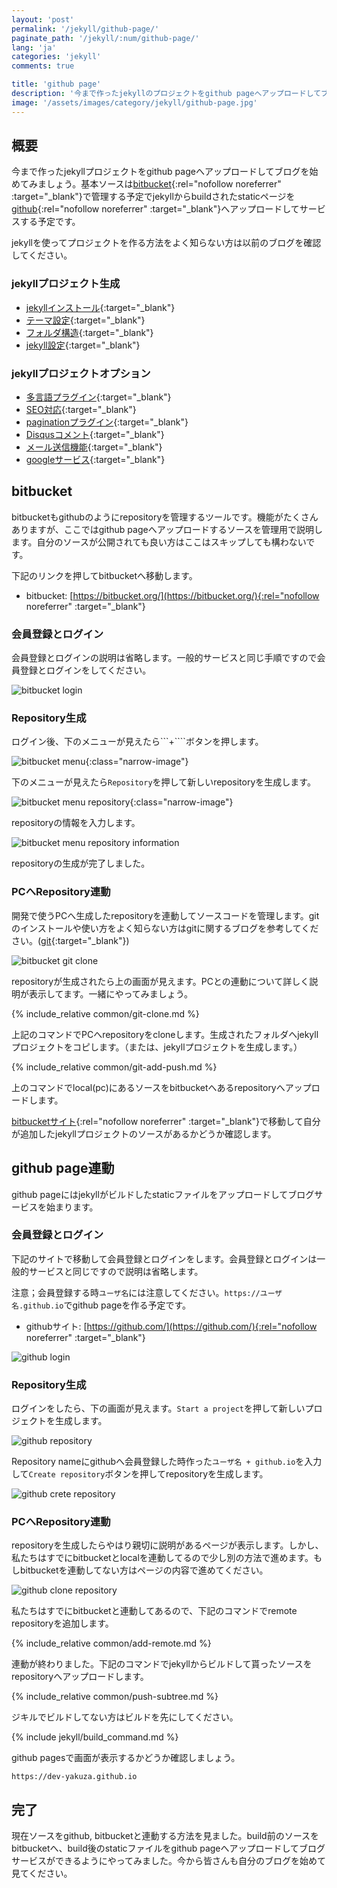 ```yaml
---
layout: 'post'
permalink: '/jekyll/github-page/'
paginate_path: '/jekyll/:num/github-page/'
lang: 'ja'
categories: 'jekyll'
comments: true

title: 'github page'
description: '今まで作ったjekyllのプロジェクトをgithub pageへアップロードしてブログサービスを始めてみましょう。'
image: '/assets/images/category/jekyll/github-page.jpg'
---
```


## 概要
今まで作ったjekyllプロジェクトをgithub pageへアップロードしてブログを始めてみましょう。基本ソースは[bitbucket](https://bitbucket.org/){:rel="nofollow noreferrer" :target="_blank"}で管理する予定でjekyllからbuildされたstaticページを[github](https://github.com/){:rel="nofollow noreferrer" :target="_blank"}へアップロードしてサービスする予定です。

jekyllを使ってプロジェクトを作る方法をよく知らない方は以前のブログを確認してください。

### jekyllプロジェクト生成
- [jekyllインストール]({{site.url}}/{{page.categories}}/installation/){:target="_blank"}
- [テーマ設定]({{site.url}}/{{page.categories}}/theme/){:target="_blank"}
- [フォルダ構造]({{site.url}}/{{page.categories}}/directory_structure/){:target="_blank"}
- [jekyll設定]({{site.url}}/{{page.categories}}/configuration/){:target="_blank"}

### jekyllプロジェクトオプション
- [多言語プラグイン]({{site.url}}/{{page.categories}}/multi-languages-plugin/){:target="_blank"}
- [SEO対応]({{site.url}}/{{page.categories}}/seo/){:target="_blank"}
- [paginationプラグイン]({{site.url}}/{{page.categories}}/pagination-plugin/){:target="_blank"}
- [Disqusコメント]({{site.url}}/{{page.categories}}/disqus/){:target="_blank"}
- [メール送信機能]({{site.url}}/{{page.categories}}/send-email/){:target="_blank"}
- [googleサービス]({{site.url}}/{{page.categories}}/google-service/){:target="_blank"}

## bitbucket
bitbucketもgithubのようにrepositoryを管理するツールです。機能がたくさんありますが、ここではgithub pageへアップロードするソースを管理用で説明します。自分のソースが公開されても良い方はここはスキップしても構わないです。

下記のリンクを押してbitbucketへ移動します。

- bitbucket: [https://bitbucket.org/](https://bitbucket.org/){:rel="nofollow noreferrer" :target="_blank"}

### 会員登録とログイン
会員登録とログインの説明は省略します。一般的サービスと同じ手順ですので会員登録とログインをしてください。

![bitbucket login](/assets/images/category/jekyll/github-page/bitbucket-login.png)

### Repository生成
ログイン後、下のメニューが見えたら```+````ボタンを押します。

![bitbucket menu](/assets/images/category/jekyll/github-page/bitbucket-menu.png){:class="narrow-image"}

下のメニューが見えたら```Repository```を押して新しいrepositoryを生成します。

![bitbucket menu repository](/assets/images/category/jekyll/github-page/bitbucket-menu-repository.png){:class="narrow-image"}

repositoryの情報を入力します。

![bitbucket menu repository information](/assets/images/category/jekyll/github-page/bitbucket-menu-repository-information.png)

repositoryの生成が完了しました。

### PCへRepository連動
開発で使うPCへ生成したrepositoryを連動してソースコードを管理します。gitのインストールや使い方をよく知らない方はgitに関するブログを参考してください。([git]({{site.url}}/git/){:target="_blank"})

![bitbucket git clone](/assets/images/category/jekyll/github-page/bitbucket-git-clone.png)

repositoryが生成されたら上の画面が見えます。PCとの連動について詳しく説明が表示してます。一緒にやってみましょう。

{% include_relative common/git-clone.md %}

上記のコマンドでPCへrepositoryをcloneします。生成されたフォルダへjekyllプロジェクトをコピします。（または、jekyllプロジェクトを生成します。）

{% include_relative common/git-add-push.md %}

上のコマンドでlocal(pc)にあるソースをbitbucketへあるrepositoryへアップロードします。

[bitbucketサイト](https://bitbucket.org/){:rel="nofollow noreferrer" :target="_blank"}で移動して自分が追加したjekyllプロジェクトのソースがあるかどうか確認します。

## github page連動
github pageにはjekyllがビルドしたstaticファイルをアップロードしてブログサービスを始まります。

### 会員登録とログイン
下記のサイトで移動して会員登録とログインをします。会員登録とログインは一般的サービスと同じですので説明は省略します。

注意；会員登録する時```ユーザ名```には注意してください。```https://ユーザ名.github.io```でgithub pageを作る予定です。

- githubサイト: [https://github.com/](https://github.com/){:rel="nofollow noreferrer" :target="_blank"}

![github login](/assets/images/category/jekyll/github-page/github-login.png)

### Repository生成
ログインをしたら、下の画面が見えます。```Start a project```を押して新しいプロジェクトを生成します。

![github repository](/assets/images/category/jekyll/github-page/github-repository.png)

Repository nameにgithubへ会員登録した時作った```ユーザ名 + github.io```を入力して```Create repository```ボタンを押してrepositoryを生成します。

![github crete repository](/assets/images/category/jekyll/github-page/github-create-repository.png)

### PCへRepository連動
repositoryを生成したらやはり親切に説明があるページが表示します。しかし、私たちはすでにbitbucketとlocalを連動してるので少し別の方法で進めます。もしbitbucketを連動してない方はページの内容で進めてください。

![github clone repository](/assets/images/category/jekyll/github-page/github-clone-repository.png)

私たちはすでにbitbucketと連動してあるので、下記のコマンドでremote repositoryを追加します。

{% include_relative common/add-remote.md %}

連動が終わりました。下記のコマンドでjekyllからビルドして貰ったソースをrepositoryへアップロードします。

{% include_relative common/push-subtree.md %}

ジキルでビルドしてない方はビルドを先にしてください。

{% include jekyll/build_command.md %}

github pagesで画面が表示するかどうか確認しましょう。

```
https://dev-yakuza.github.io
```

## 完了
現在ソースをgithub, bitbucketと連動する方法を見ました。build前のソースをbitbucketへ、build後のstaticファイルをgithub pageへアップロードしてブログサービスができるようにやってみました。今から皆さんも自分のブログを始めて見てください。